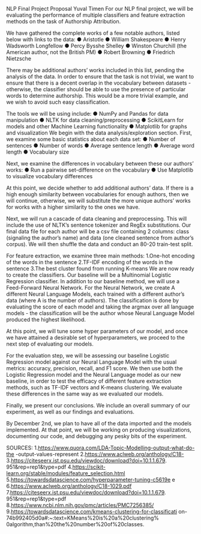 NLP Final Project Proposal
Yuval Timen
For our NLP final project, we will be evaluating the performance
of multiple classifiers and feature extraction methods on the task of
Authorship Attribution.

We have gathered the complete works of a few notable authors,
listed below with links to the data:
● Aristotle
● William Shakespeare
● Henry Wadsworth Longfellow
● Percy Bysshe Shelley
● Winston Churchill​ (the American author, not the British PM)
● Robert Browning
● Friedrich Nietzsche

There may be additional authors’ works included in this list,
pending the analysis of the data. In order to ensure that the task is not
trivial, we want to ensure that there is a decent overlap in the
vocabulary between datasets - otherwise, the classifier should be able
to use the presence of particular words to determine authorship. This
would be a more trivial example, and we wish to avoid such easy
classification.

The tools we will be using include:
● NumPy and Pandas for data manipulation
● NLTK for data cleaning/preprocessing
● ScikitLearn for models and other Machine Learning
functionality
● Matplotlib for graphs and visualization
We begin with the data analysis/exploration section. First, we
examine some basic statistics about each data set:
● Number of sentences
● Number of words
● Average sentence length
● Average word length
● Vocabulary size

Next, we examine the differences in vocabulary between these
our authors’ works:
● Run a pairwise set-difference on the vocabulary
● Use Matplotlib to visualize vocabulary differences

At this point, we decide whether to add additional authors’ data.
If there is a high enough similarity between vocabularies for enough
authors, then we will continue, otherwise, we will substitute the more
unique authors’ works for works with a higher similarity to the ones we
have.

Next, we will run a cascade of data cleaning and preprocessing.
This will include the use of NLTK’s sentence tokenizer and RegEx
substitutions. Our final data file for each author will be a csv file
containing 2 columns: class (signaling the author’s name) and data
(one cleaned sentence from author’s corpus). We will then shuffle the
data and conduct an 80-20 train-test split.

For feature extraction, we examine three main methods:
1.One-hot encoding of the words in the sentence
2.TF-IDF encoding of the words in the sentence
3.The best cluster found from running K-means
We are now ready to create the classifiers. Our baseline will be a
Multinomial Logistic Regression classifier. In addition to our baseline
method, we will use a Feed-Forward Neural Network. For the Neural
Network, we create A different Neural Language Models, each trained
with a different author’s data (where A is the number of authors). The
classification is done by evaluating the score of each model and taking
the argmax over all language models - the classification will be the
author whose Neural Language Model produced the highest
likelihood.

At this point, we will tune some hyper parameters of our model,
and once we have attained a desirable set of hyperparameters, we
proceed to the next step of evaluating our models.

For the evaluation step, we will be assessing our baseline
Logistic Regression model against our Neural Language Model with
the usual metrics: accuracy, precision, recall, and F1 score. We then
use both the Logistic Regression model and the Neural Language
model as our new baseline, in order to test the efficacy of different
feature extraction methods, such as TF-IDF vectors and K-means
clustering. We evaluate these differences in the same way as we
evaluated our models.

Finally, we present our conclusions. We include an overall
summary of our experiment, as well as our findings and evaluations.

By December 2nd, we plan to have all of the data imported and
the models implemented. At that point, we will be working on
producing visualizations, documenting our code, and debugging any
pesky bits of the experiment.

SOURCES:
1.https://www.quora.com/LDA-Topic-Modelling-output-what-do-the
-output-values-represent
2.https://www.aclweb.org/anthology/C18-
3.https://citeseerx.ist.psu.edu/viewdoc/download?doi=10.1.1.679.
951&rep=rep1&type=pdf
4.https://scikit-learn.org/stable/modules/feature_selection.html
5.https://towardsdatascience.com/hyperparameter-tuning-c5619e
e
6.https://www.aclweb.org/anthology/C18-1029.pdf
7.https://citeseerx.ist.psu.edu/viewdoc/download?doi=10.1.1.679.
951&rep=rep1&type=pdf
8.https://www.ncbi.nlm.nih.gov/pmc/articles/PMC7256385/
9.https://towardsdatascience.com/kmeans-clustering-for-classificati
on-74b992405d0a#:~:text=KMeans%20is%20a%20clustering%
0algorithm,than%20the%20number%20of%20classes​.
